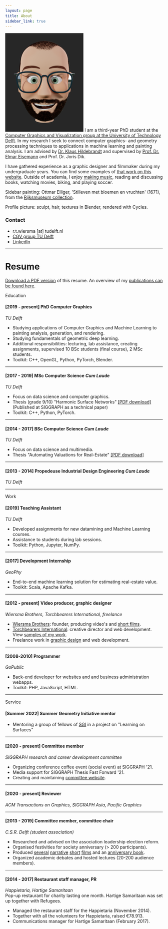 ```yaml
---
layout: page
title: About
sidebar_link: true
---
```

![Ruben >](/assets/img/ruben_toon.png)
I am a third-year PhD student at the [Computer Graphics and Visualization group at the University of Technology Delft](http://graphics.tudelft.nl). In my research I seek to connect computer graphics- and geometry processing techniques to applications in machine learning and painting analysis. I am advised by [Dr. Klaus Hildebrandt](https://graphics.tudelft.nl/~klaus) and supervised by [Prof. Dr. Elmar Eisemann](http://graphics.tudelft.nl/~eisemann) and Prof. Dr. Joris Dik. 

I have gathered experience as a graphic designer and filmmaker during my undergraduate years. You can find some examples of [that work on this website](/category/creative-portfolio.html). Outside of academia, I enjoy [making music](https://soundcloud.com/rubenwiersma), reading and discussing books, watching movies, biking, and playing soccer.

Sidebar painting: Ottmar Elliger, 'Stilleven met bloemen en vruchten' (1671), from the [Rijksmuseum collection](https://www.rijksmuseum.nl/nl/zoeken/objecten?q=stilleven+met+vruchten&p=3&ps=12&st=Objects&ii=3#/SK-A-794,27).

Profile picture: sculpt, hair, textures in Blender, rendered with Cycles.

### Contact
- r.t.wiersma [at] tudelft.nl
- [CGV group TU Delft](http://graphics.tudelft.nl/ruben-wiersma)
- [LinkedIn](https://www.linkedin.com/in/rubenwiersma)

<hr/>

# Resume

[Download a PDF version](/assets/pdf/cv_rubenwiersma.pdf) of this resume. An overview of my [publications can be found here](/category/publications.html).

<span class="post-type">Education</span>

#### [2019 - present] PhD Computer Graphics
_TU Delft_
- Studying applications of Computer Graphics and Machine Learning to painting analysis, generation, and rendering.
- Studying fundamentals of geometric deep learning.
- Additional responsibilities: lecturing, lab assistance, creating assignments, supervised 10 BSc students (final course), 2 MSc students.
- Toolkit: C++, OpenGL, Python, PyTorch, Blender.

<hr />

#### [2017 - 2019] MSc Computer Science _Cum Laude_
_TU Delft_
- Focus on data science and computer graphics.
- Thesis (grade 9/10) "Harmonic Surface Networks" [[PDF download]](https://repository.tudelft.nl/islandora/object/uuid:931ee653-eb26-40c2-8f54-9c5835fd6fba/datastream/OBJ/download) (Published at SIGGRAPH as a technical paper)
- Toolkit: C++, Python, PyTorch.

<hr />

#### [2014 - 2017] BSc Computer Science _Cum Laude_
_TU Delft_
- Focus on data science and multimedia.
- Thesis "Automating Valuations for Real-Estate" [[PDF download]](https://repository.tudelft.nl/islandora/object/uuid:d2a020e3-07b3-42c8-a926-0e0e2f7ed6f0/datastream/OBJ/download)

<hr />

#### [2013 - 2014] Propedeuse Industrial Design Engineering _Cum Laude_
_TU Delft_

<hr />

<span class="post-type">Work</span>

#### [2019] Teaching Assistant
_TU Delft_
- Developed assignments for new datamining and Machine Learning courses.
- Assistance to students during lab sessions.
- Toolkit: Python, Jupyter, NumPy.

<hr />

#### [2017] Development Internship
_GeoPhy_
- End-to-end machine learning solution for estimating real-estate value.
- Toolkit: Scala, Apache Kafka.

<hr />

#### [2012 - present] Video producer, graphic designer
_Wiersma Brothers, Torchbearers International, freelance_
- [Wiersma Brothers](http://wiersmabros.nl): founder, producing video's and [short films](/tags.html#film).
- [Torchbearers International](https://torchbearers.org): creative director and web development. View [samples of my work](/creative%20portfolio/2018/09/01/Torchbearers-International.html).
- Freelance work in [graphic design](/tags.html#graphic-design) and web development.

<hr />

#### [2008-2010] Programmer
_GoPublic_
- Back-end developer for websites and and business administration webapps.
- Toolkit: PHP, JavaScript, HTML.

<hr/>

<span class="post-type">Service</span>

#### [Summer 2022] Summer Geometry Initiative mentor
- Mentoring a group of fellows of [SGI](https://sgi.mit.edu) in a project on "Learning on Surfaces"

<hr/>

#### [2020 - present] Committee member
_SIGGRAPH research and career development committee_
- Organizing conference coffee event (social event) at SIGGRAPH '21.
- Media support for SIGGRAPH Thesis Fast Forward '21.
- Creating and maintaining [committee website](https://research.siggraph.org).

<hr/>

#### [2020 - present] Reviewer
_ACM Transactions on Graphics, SIGGRAPH Asia, Pacific Graphics_

<hr/>

#### [2013 - 2019] Committee member, committee chair
_C.S.R. Delft (student association)_
- Researched and advised on the association leadership election reform.
- Organised festivities for society anniversary (> 200 participants).
- Produced [several](/creative%20portfolio/2015/11/01/La-Serenissima.html) [narrative](/creative%20portfolio/2018/11/01/Motown-Fever.html) [short](/creative%20portfolio/2016/05/01/Onontdekt.html) [films](/creative%20portfolio/2015/02/01/Magnifique.html) and an [anniversary book](/creative%20portfolio/2017/02/01/Pioniers-Book.html).
- Organized academic debates and hosted lectures (20-200 audience members).

<hr/>

#### [2014 - 2017] Restaurant staff manager, PR
_Happietaria, Hartige Samaritaan_<br />
Pop-up restaurant for charity lasting one month. Hartige Samaritaan was set up together with Refugees.
- Managed the restaurant staff for the Happietaria (November 2014).
- Together with all the volunteers for Happietaria, raised €78.913.
- Communications manager for Hartige Samaritaan (February 2017).
